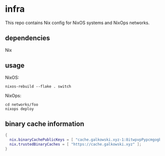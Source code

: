 # infra

This repo contains Nix config for NixOS systems and NixOps networks.

## dependencies

Nix

## usage

NixOS:

```
nixos-rebuild --flake . switch
```

NixOps:

```
cd networks/foo
nixops deploy
```

## binary cache information

```nix
{
  nix.binaryCachePublicKeys = [ "cache.galkowski.xyz-1:8itwpvpPypcmgogbwtWf6+/EOFALY2BIrG0zF8LfMCM=" ];
  nix.trustedBinaryCaches = [ "https://cache.galkowski.xyz" ];
}
```
